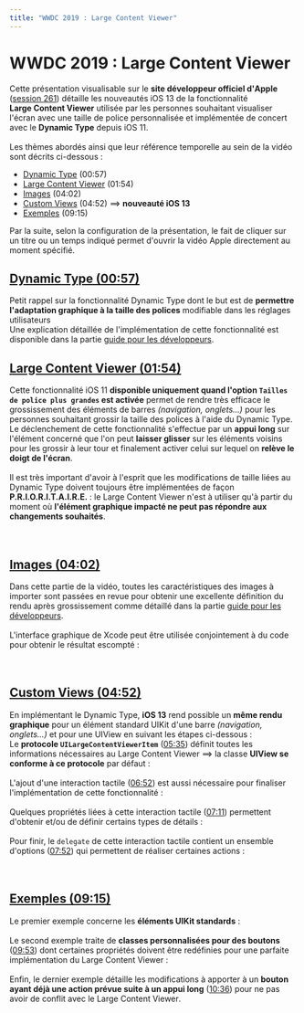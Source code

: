 ```yaml
---
title: "WWDC 2019 : Large Content Viewer"
---
```


# WWDC 2019 : Large Content Viewer

Cette présentation visualisable sur le **site développeur officiel d'<span lang="en">Apple</span>** ([session 261](https://developer.apple.com/videos/play/wwdc2019/261/)) détaille les nouveautés iOS&nbsp;13 de la fonctionnalité **<span lang="en">Large&nbsp;Content&nbsp;Viewer</span>** utilisée par les personnes souhaitant visualiser l'écran avec une taille de police personnalisée et implémentée de concert avec le **<span lang="en">Dynamic&nbsp;Type</span>** depuis iOS&nbsp;11.
<br><img style="max-width: 700px; height: auto;" alt="" src="../../../../images/iOSdev/wwdc19-261.png" />
<br><br>Les thèmes abordés ainsi que leur référence temporelle au sein de la vidéo sont décrits ci-dessous :

- [Dynamic Type](#DynamicType) (00:57)
- [Large Content Viewer](#LargeContentViewer) (01:54)
- [Images](#ImageSettings) (04:02)
- [Custom Views](#CustomViews) (04:52) ⟹ **nouveauté iOS 13**
- [Exemples](#Examples) (09:15)

Par la suite, selon la configuration de la présentation, le fait de cliquer sur un titre ou un temps indiqué permet d'ouvrir la vidéo <span lang="en">Apple</span> directement au moment spécifié.

<a name="DynamicType"></a>
## [Dynamic Type (00:57)](https://developer.apple.com/videos/play/wwdc2019/261/?time=57)
Petit rappel sur la fonctionnalité <span lang="en">Dynamic&nbsp;Type</span> dont le but est de **permettre l'adaptation graphique à la taille des polices** modifiable dans les réglages utilisateurs
<br><img style="max-width: 900px; height: auto;" alt="" src="../../../../images/iOSdev/wwdc19-261-DynamicType.png" />
<br>Une explication détaillée de l'implémentation de cette fonctionnalité est disponible dans la partie [guide pour les développeurs](./criteria-ios-dev.html#taille-des-textes).

<a name="LargeContentViewer"></a>
## [Large Content Viewer (01:54)](https://developer.apple.com/videos/play/wwdc2019/261/?time=114)
Cette fonctionnalité iOS&nbsp;11 **disponible uniquement quand l'option `Tailles de police plus grandes` est activée** permet de rendre très efficace le grossissement des éléments de barres *(navigation, onglets...)* pour les personnes souhaitant grossir la taille des polices à l'aide du <span lang="en">Dynamic&nbsp;Type</span>.
<br><img style="max-width: 350px; height: auto;" alt="" src="../../../../images/iOSdev/wwdc19-261-LargeContentViewer_1.png" />
<br>Le déclenchement de cette fonctionnalité s'effectue par un **appui long** sur l'élément concerné que l'on peut **laisser glisser** sur les éléments voisins pour les grossir à leur tour et finalement activer celui sur lequel on **relève le doigt de l'écran**.
<br><img style="max-width: 900px; height: auto;" alt="" src="../../../../images/iOSdev/wwdc19-261-LargeContentViewer_2.png" />
<br><br>Il est très important d'avoir à l'esprit que les modifications de taille liées au <span lang="en">Dynamic&nbsp;Type</span> doivent toujours être implémentées de façon **P.R.I.O.R.I.T.A.I.R.E.** : le <span lang="en">Large&nbsp;Content&nbsp;Viewer</span> n'est à utiliser qu'à partir du moment où **l'élément graphique impacté ne peut pas répondre aux changements souhaités**.
<br><br><br>
<a name="ImageSettings"></a>
## [Images (04:02)](https://developer.apple.com/videos/play/wwdc2019/261/?time=242)
Dans cette partie de la vidéo, toutes les caractéristiques des images à importer sont passées en revue pour obtenir une excellente définition du rendu après grossissement comme détaillé dans la partie [guide pour les développeurs](./criteria-ios-dev.html#taille-des-l-ments-graphiques).
<br><br>L'interface graphique de Xcode peut être utilisée conjointement à du code pour obtenir le résultat escompté :
<br><img style="max-width: 900px; height: auto;" alt="" src="../../../../images/iOSdev/wwdc19-261-ImageSettings.png" />
<br><br><br>
<a name="CustomViews"></a>
## [Custom Views (04:52)](https://developer.apple.com/videos/play/wwdc2019/261/?time=292)
En implémentant le <span lang="en">Dynamic&nbsp;Type</span>, **iOS&nbsp;13** rend possible un **même rendu graphique** pour un élément standard UIKit d'une barre *(navigation, onglets...)* et pour une UIView en suivant les étapes ci-dessous :
<br><img style="max-width: 650px; height: auto;" alt="" src="../../../../images/iOSdev/wwdc19-261-CustomViews_1.png" />
<br>Le **protocole `UILargeContentViewerItem`** (<a alt="Lien vers l'extrait vidéo au temps indiqué." href="https://developer.apple.com/videos/play/wwdc2019/261/?time=335">05:35</a>) définit toutes les informations nécessaires au <span lang="en">Large&nbsp;Content&nbsp;Viewer</span> ⟹ la classe **UIView se conforme à ce protocole** par défaut :
<br><img style="max-width: 650px; height: auto;" alt="" src="../../../../images/iOSdev/wwdc19-261-CustomViews_2.png" />
<br><br>L'ajout d'une interaction tactile (<a alt="Lien vers l'extrait vidéo au temps indiqué." href="https://developer.apple.com/videos/play/wwdc2019/261/?time=412">06:52</a>) est aussi nécessaire pour finaliser l'implémentation de cette fonctionnalité&nbsp;:
<br><img style="max-width: 850px; height: auto;" alt="" src="../../../../images/iOSdev/wwdc19-261-CustomViews_3.png" />
<br><br>Quelques propriétés liées à cette interaction tactile (<a alt="Lien vers l'extrait vidéo au temps indiqué." href="https://developer.apple.com/videos/play/wwdc2019/261/?time=431">07:11</a>) permettent d'obtenir et/ou de définir certains types de détails :
<br><img style="max-width: 750px; height: auto;" alt="" src="../../../../images/iOSdev/wwdc19-261-CustomViews_4.png" />
<br><br>Pour finir, le `delegate` de cette interaction tactile contient un ensemble d'options (<a alt="Lien vers l'extrait vidéo au temps indiqué." href="https://developer.apple.com/videos/play/wwdc2019/261/?time=472">07:52</a>) qui permettent de réaliser certaines actions :
<br><img style="max-width: 850px; height: auto;" alt="" src="../../../../images/iOSdev/wwdc19-261-CustomViews_5.png" />
<br><br><br>
<a name="Examples"></a>
## [Exemples (09:15)](https://developer.apple.com/videos/play/wwdc2019/261/?time=555)
Le premier exemple concerne les **éléments UIKit standards** :
<br><img style="max-width: 600px; height: auto;" alt="" src="../../../../images/iOSdev/wwdc19-261-Examples_1.png" />
<br><br>Le second exemple traite de **classes personnalisées pour des boutons** (<a alt="Lien vers l'extrait vidéo au temps indiqué." href="https://developer.apple.com/videos/play/wwdc2019/261/?time=593">09:53</a>) dont certaines propriétés doivent être redéfinies pour une parfaite implémentation du <span lang="en">Large&nbsp;Content&nbsp;Viewer</span> :
<br><img style="max-width: 600px; height: auto;" alt="" src="../../../../images/iOSdev/wwdc19-261-Examples_2.png" />
<br><br>Enfin, le dernier exemple détaille les modifications à apporter à un **bouton ayant déjà une action prévue suite à un appui long** (<a alt="Lien vers l'extrait vidéo au temps indiqué." href="https://developer.apple.com/videos/play/wwdc2019/261/?time=636">10:36</a>) pour ne pas avoir de conflit avec le <span lang="en">Large&nbsp;Content&nbsp;Viewer</span>.
<br><br><br>
